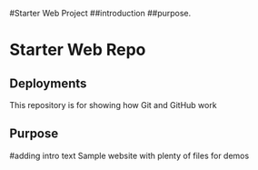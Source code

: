 #Starter Web Project
##introduction
##purpose.
# Starter Web Repo
## Deployments
This repository is for showing how Git and GitHub work

## Purpose
#adding intro text
Sample website with plenty of files for demos